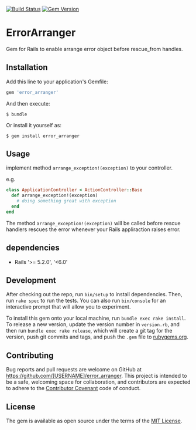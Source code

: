 [![Build Status](https://travis-ci.org/serihiro/error_arranger.svg?branch=master)](https://travis-ci.org/serihiro/error_arranger)
[![Gem Version](https://badge.fury.io/rb/error_arranger.svg)](https://badge.fury.io/rb/error_arranger)

# ErrorArranger

Gem for Rails to enable arrange error object before rescue_from handles.

## Installation

Add this line to your application's Gemfile:

```ruby
gem 'error_arranger'
```

And then execute:

    $ bundle

Or install it yourself as:

    $ gem install error_arranger

## Usage

implement method `arrange_exception!(exception)` to your controller.

e.g.

```ruby
class ApplicationController < ActionController::Base
  def arrange_exception!(exception)
    # doing something great with exception
  end
end
```

The method `arrange_exception!(exception)` will be called before rescue handlers rescues the error whenever your Rails appliraction raises error.

## dependencies

* Rails '>= 5.2.0', '<6.0'

## Development

After checking out the repo, run `bin/setup` to install dependencies. Then, run `rake spec` to run the tests. You can also run `bin/console` for an interactive prompt that will allow you to experiment.

To install this gem onto your local machine, run `bundle exec rake install`. To release a new version, update the version number in `version.rb`, and then run `bundle exec rake release`, which will create a git tag for the version, push git commits and tags, and push the `.gem` file to [rubygems.org](https://rubygems.org).

## Contributing

Bug reports and pull requests are welcome on GitHub at https://github.com/[USERNAME]/error_arranger. This project is intended to be a safe, welcoming space for collaboration, and contributors are expected to adhere to the [Contributor Covenant](http://contributor-covenant.org) code of conduct.


## License

The gem is available as open source under the terms of the [MIT License](http://opensource.org/licenses/MIT).
